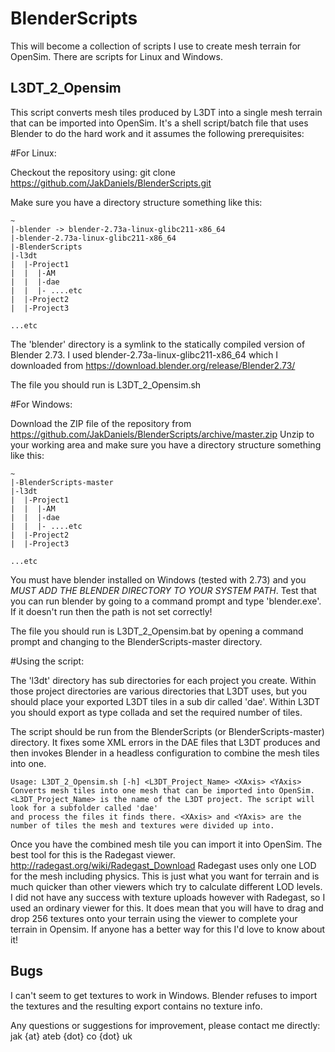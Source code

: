 BlenderScripts
==============

This will become a collection of scripts I use to create mesh terrain for OpenSim.
There are scripts for Linux and Windows.


L3DT_2_Opensim
--------------

This script converts mesh tiles produced by L3DT into a single mesh terrain that can be imported into OpenSim.
It's a shell script/batch file that uses Blender to do the hard work and it assumes the following prerequisites:

#For Linux:

Checkout the repository using:
	git clone https://github.com/JakDaniels/BlenderScripts.git

Make sure you have a directory structure something like this:

	
	~
	|-blender -> blender-2.73a-linux-glibc211-x86_64
	|-blender-2.73a-linux-glibc211-x86_64
	|-BlenderScripts
	|-l3dt
	|  |-Project1
	|  |  |-AM
	|  |  |-dae
	|  |  |- ....etc
	|  |-Project2
	|  |-Project3
	
	...etc



The 'blender' directory is a symlink to the statically compiled version of Blender 2.73. 
I used blender-2.73a-linux-glibc211-x86_64 which I downloaded from https://download.blender.org/release/Blender2.73/

The file you should run is L3DT_2_Opensim.sh

#For Windows:

Download the ZIP file of the repository from https://github.com/JakDaniels/BlenderScripts/archive/master.zip
Unzip to your working area and make sure you have a directory structure something like this:


	~
	|-BlenderScripts-master
	|-l3dt
	|  |-Project1
	|  |  |-AM
	|  |  |-dae
	|  |  |- ....etc
	|  |-Project2
	|  |-Project3
	
	...etc

You must have blender installed on Windows (tested with 2.73) and you *MUST ADD THE BLENDER DIRECTORY TO YOUR SYSTEM PATH*.
Test that you can run blender by going to a command prompt and type 'blender.exe'. If it doesn't run then the path is not
set correctly!

The file you should run is L3DT_2_Opensim.bat by opening a command prompt and changing to the BlenderScripts-master directory.

#Using the script:

The 'l3dt' directory has sub directories for each project you create. Within those project directories are various directories that L3DT uses, but you
should place your exported L3DT tiles in a sub dir called 'dae'. Within L3DT you should export as type collada and set the required number of tiles.

The script should be run from the BlenderScripts (or BlenderScripts-master) directory. It fixes some XML errors in the DAE files that L3DT produces and then invokes
Blender in a headless configuration to combine the mesh tiles into one.

	Usage: L3DT_2_Opensim.sh [-h] <L3DT_Project_Name> <XAxis> <YAxis>
	Converts mesh tiles into one mesh that can be imported into OpenSim. 
	<L3DT_Project_Name> is the name of the L3DT project. The script will look for a subfolder called 'dae'
	and process the files it finds there. <XAxis> and <YAxis> are the number of tiles the mesh and textures were divided up into.

Once you have the combined mesh tile you can import it into OpenSim. The best tool for this is the Radegast viewer.
http://radegast.org/wiki/Radegast_Download
Radegast uses only one LOD for the mesh including physics. This is just what you want for terrain and is much quicker than other viewers
which try to calculate different LOD levels. I did not have any success with texture uploads however with Radegast, so I used
an ordinary viewer for this. It does mean that you will have to drag and drop 256 textures onto your terrain using the viewer to complete
your terrain in Opensim. If anyone has a better way for this I'd love to know about it!

Bugs
----

I can't seem to get textures to work in Windows. Blender refuses to import the textures and the resulting export contains no texture info.

Any questions or suggestions for improvement, please contact me directly: jak {at} ateb {dot} co {dot} uk



